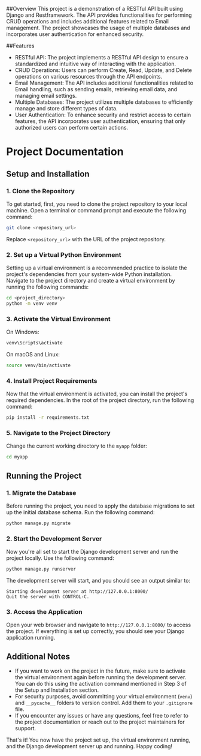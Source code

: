 ##Overview
This project is a demonstration of a RESTful API built using Django and Restframework. The API provides functionalities for performing CRUD operations and includes additional features related to Email management. The project showcases the usage of multiple databases and incorporates user authentication for enhanced security.

##Features
* RESTful API: The project implements a RESTful API design to ensure a standardized and intuitive way of interacting with the application.
* CRUD Operations: Users can perform Create, Read, Update, and Delete operations on various resources through the API endpoints.
* Email Management: The API includes additional functionalities related to Email handling, such as sending emails, retrieving email data, and managing email settings.
* Multiple Databases: The project utilizes multiple databases to efficiently manage and store different types of data.
* User Authentication: To enhance security and restrict access to certain features, the API incorporates user authentication, ensuring that only authorized users can perform certain actions.

# Project Documentation

## Setup and Installation

### 1. Clone the Repository

To get started, first, you need to clone the project repository to your local machine. Open a terminal or command prompt and execute the following command:

```bash
git clone <repository_url>
```

Replace `<repository_url>` with the URL of the project repository.

### 2. Set up a Virtual Python Environment

Setting up a virtual environment is a recommended practice to isolate the project's dependencies from your system-wide Python installation. Navigate to the project directory and create a virtual environment by running the following commands:

```bash
cd <project_directory>
python -m venv venv
```

### 3. Activate the Virtual Environment

On Windows:

```bash
venv\Scripts\activate
```

On macOS and Linux:

```bash
source venv/bin/activate
```

### 4. Install Project Requirements

Now that the virtual environment is activated, you can install the project's required dependencies. In the root of the project directory, run the following command:

```bash
pip install -r requirements.txt
```

### 5. Navigate to the Project Directory

Change the current working directory to the `myapp` folder:

```bash
cd myapp
```

## Running the Project

### 1. Migrate the Database

Before running the project, you need to apply the database migrations to set up the initial database schema. Run the following command:

```bash
python manage.py migrate
```

### 2. Start the Development Server

Now you're all set to start the Django development server and run the project locally. Use the following command:

```bash
python manage.py runserver
```

The development server will start, and you should see an output similar to:

```
Starting development server at http://127.0.0.1:8000/
Quit the server with CONTROL-C.
```

### 3. Access the Application

Open your web browser and navigate to `http://127.0.0.1:8000/` to access the project. If everything is set up correctly, you should see your Django application running.

## Additional Notes

- If you want to work on the project in the future, make sure to activate the virtual environment again before running the development server. You can do this using the activation command mentioned in Step 3 of the Setup and Installation section.
- For security purposes, avoid committing your virtual environment (`venv`) and `__pycache__` folders to version control. Add them to your `.gitignore` file.
- If you encounter any issues or have any questions, feel free to refer to the project documentation or reach out to the project maintainers for support.

That's it! You now have the project set up, the virtual environment running, and the Django development server up and running. Happy coding!